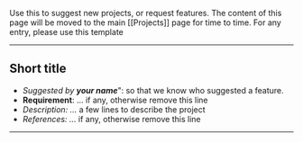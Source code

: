 Use this to suggest new projects, or request features.
The content of this page  will be moved to the main [[Projects]] page for time to time.
For any entry, please use this template

----
## Short title
* _Suggested by **your name**_": so that we know who suggested a feature.
* **Requirement**: ... if any, otherwise remove this line
* _Description: ..._ a few lines to describe the project
* _References: ..._ if any, otherwise remove this line
----

